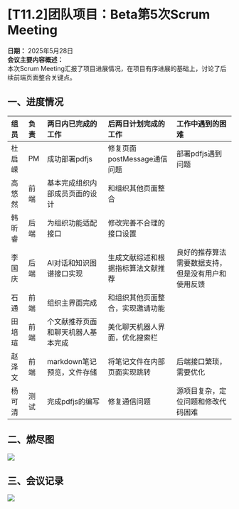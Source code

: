# [T11.2]团队项目：Beta第5次Scrum Meeting
**日期：** 2025年5月28日  
**会议主要内容概述：**  
本次Scrum Meeting汇报了项目进展情况，在项目有序进展的基础上，讨论了后续前端页面整合关键点。  

## 一、进度情况
|组员|负责|两日内已完成的工作|后两日计划完成的工作|工作中遇到的困难|
|:-----|:----|:----|:----|:----|
|  杜启嵘  | PM  |  成功部署pdfjs  |  修复页面postMessage通信问题  |  部署pdfjs遇到问题  |
|   高悠然 | 前端   | 基本完成组织内部成员页面的设计   | 和组织其他页面整合   |     |
|  韩昕睿  | 后端   |   为组织功能适配接口 |  修改完善不合理的接口设置  |    |
|   李国庆 | 后端   |   AI对话和知识图谱接口实现 |  生成文献综述和根据指标算法文献推荐  |  良好的推荐算法需要数据支持，但是没有用户和使用反馈  |
|  石通|   前端 |   组织主界面完成 |  和组织其他页面整合，实现邀请功能  |        |  
|田培瑄|前端|个文献推荐页面和聊天机器人基本完成| 美化聊天机器人界面，优化搜索栏| |  
|赵泽文|前端|markdown笔记预览，文件存储| 将笔记文件在内部页面实现跳转|后端接口繁琐，需要优化|
|杨可清|测试|完成pdfjs的编写| 修复通信问题|源项目复杂，定位问题和修改代码困难|
## 二、燃尽图
![](https://images.cnblogs.com/cnblogs_com/blogs/841278/galleries/2449476/o_250531084956_Figure_1.png)
## 三、会议记录
![](https://images.cnblogs.com/cnblogs_com/blogs/841278/galleries/2449476/o_250531085151_1.jpg)